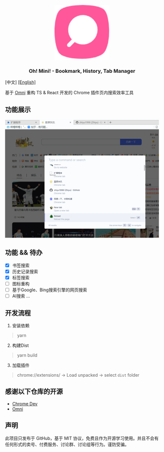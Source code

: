 <div align="center">
 <img width="180px" src="./public/assets/logo-128.png">
    <p/>
 <h3>Oh! Mini!  - Bookmark, History, Tab Manager</h3>
</div>

[中文] [\[English\]](./docs/README-EN.md) 

基于 [Omni](https://github.com/alyssaxuu/omni) 重构 TS & React 开发的 Chrome 插件页内搜索效率工具

## 功能展示
![](docs/show.gif)

## 功能 && 待办
- [x] 书签搜索
- [x] 历史记录搜索
- [x] 标签搜索
- [ ] 图标重构
- [ ] 基于Google、Bing搜索引擎的网页搜索
- [ ] AI搜索
...

## 开发流程
1. 安装依赖
> yarn

2. 构建Dist
> yarn build

3. 加载插件
> chrome://extensions/ -> Load unpacked -> select `dist` folder

## 感谢以下仓库的开源
- [Chrome Dev](https://developer.chrome.com/docs/extensions/get-started/tutorial/hello-world?hl=zh-cn)
- [Omni](https://github.com/alyssaxuu/omni)

## 声明
此项目只发布于 GitHub，基于 MIT 协议，免费且作为开源学习使用。并且不会有任何形式的卖号、付费服务、讨论群、讨论组等行为。谨防受骗。
